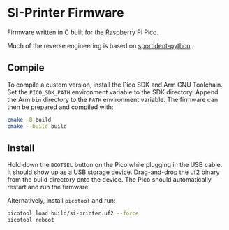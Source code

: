 # SI-Printer Firmware

Firmware written in C built for the Raspberry Pi Pico.

Much of the reverse engineering is based on
[sportident-python](https://github.com/per-magnusson/sportident-python).

## Compile

To compile a custom version, install the Pico SDK and Arm GNU Toolchain.
Set the `PICO_SDK_PATH` environment variable to the SDK directory.
Append the Arm `bin` directory to the `PATH` environment variable.
The firmware can then be prepared and compiled with:

```bash
cmake -B build
cmake --build build
```

## Install

Hold down the `BOOTSEL` button on the Pico while plugging in the USB cable.
It should show up as a USB storage device. Drag-and-drop the uf2 binary from
the build directory onto the device. The Pico should automatically restart and
run the firmware.

Alternatively, install `picotool` and run:

```bash
picotool load build/si-printer.uf2 --force
picotool reboot
```

